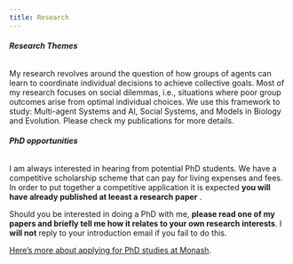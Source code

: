 ```yaml
---
title: Research
---
```


###### **Research Themes**

My research revolves around the question of how groups of agents can learn to coordinate individual decisions to achieve collective goals. Most of my research focuses on social dilemmas, i.e., situations where poor group outcomes arise from optimal individual choices. We use this framework to study: Multi-agent Systems and AI, Social Systems, and Models in Biology and Evolution. Please check my publications for more details.

###### **PhD opportunities**

I am always interested in hearing from potential PhD students. We have a competitive scholarship scheme that can pay for living expenses and fees. In order to put together a competitive application it is expected **you will have already published at leeast a research paper** .

 Should you be interested in doing a PhD with me, **please read one of my papers and briefly tell me how it relates to your own research interests**. I **will not** reply to your introduction email if you fail to do this.

[Here’s more about applying for PhD studies at Monash](http://www.infotech.monash.edu.au/research/degrees/prospective-students/how-to-apply.html). 
